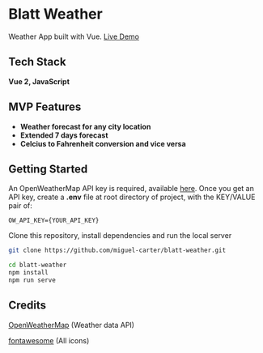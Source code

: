 # Blatt Weather

Weather App built with Vue.
[Live Demo](https://flamboyant-bartik-ea9218.netlify.app/)

## Tech Stack

**Vue 2, JavaScript**

## MVP Features

- **Weather forecast for any city location**
- **Extended 7 days forecast**
- **Celcius to Fahrenheit conversion and vice versa**

## Getting Started

An OpenWeatherMap API key is required, available [here](https://openweathermap.org/api).
Once you get an API key, create a **.env** file at root directory of project, with the KEY/VALUE pair of:

```
OW_API_KEY={YOUR_API_KEY}
```

Clone this repository, install dependencies and run the local server

```bash
git clone https://github.com/miguel-carter/blatt-weather.git
```

```bash
cd blatt-weather
npm install
npm run serve
```

## Credits

[OpenWeatherMap](https://openweathermap.org/ "OpenWeatherMap") (Weather data API)

[fontawesome](https://fontawesome.com/ "fontawesome") (All icons)
